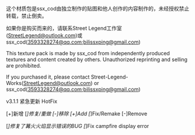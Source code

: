 这个材质包是ssx_cod由独立制作的贴图和他人创作的内容制作的，未经授权禁止转载，禁止倒卖。

如果你是购买而来的，请联系Street Legend工作室(StreetLegend@outlook.com)或ssx_cod(3593328274@qq.com;bilissxping@gmail.com)

This texture pack is made by ssx_cod from independently produced textures and content created by others. Unauthorized reprinting and selling are prohibited.

If you purchased it, please contact Street-Legend-Works(StreetLegend@outlook.com) or ssx_cod(3593328274@qq.com;bilissxping@gmail.com)

v3.1.1 紧急更新 HotFix

[+]新增 [*]修复/重做 [-]移除    [+]Add [*]Fix/Remake [-]Remove

[*]修复了篝火火焰显示错误的BUG  [*]Fix campfire display error

